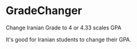 # GradeChanger

Change Iranian Grade to 4 or 4.33 scales GPA

It's good for Iranian students to change their GPA.

